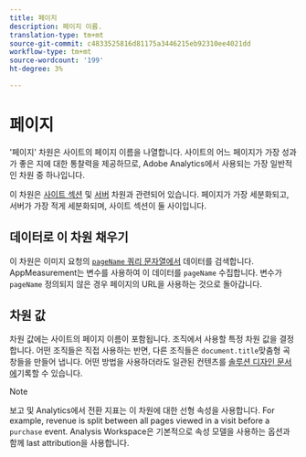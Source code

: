 ```yaml
---
title: 페이지
description: 페이지 이름.
translation-type: tm+mt
source-git-commit: c4833525816d81175a3446215eb92310ee4021dd
workflow-type: tm+mt
source-wordcount: '199'
ht-degree: 3%

---
```



# 페이지

&#39;페이지&#39; 차원은 사이트의 페이지 이름을 나열합니다. 사이트의 어느 페이지가 가장 성과가 좋은 지에 대한 통찰력을 제공하므로, Adobe Analytics에서 사용되는 가장 일반적인 차원 중 하나입니다.

이 차원은 [사이트 섹션](site-section.md) 및 [서버](server.md) 차원과 관련되어 있습니다. 페이지가 가장 세분화되고, 서버가 가장 적게 세분화되며, 사이트 섹션이 둘 사이입니다.

## 데이터로 이 차원 채우기

이 차원은 이미지 요청의 [`pageName` 쿼리 문자열에서](/help/implement/validate/query-parameters.md) 데이터를 검색합니다. AppMeasurement는 변수를 사용하여 이 데이터를 `pageName` 수집합니다. 변수가 `pageName` 정의되지 않은 경우 페이지의 URL을 사용하는 것으로 돌아갑니다.

## 차원 값

차원 값에는 사이트의 페이지 이름이 포함됩니다. 조직에서 사용할 특정 차원 값을 결정합니다. 어떤 조직들은 직접 사용하는 반면, 다른 조직들은 `document.title`맞춤형 곡창들을 만들어 냅니다. 어떤 방법을 사용하더라도 일관된 컨텐츠를 [솔루션 디자인 문서에](/help/implement/prepare/solution-design.md)기록할 수 있습니다.

>[!NOTE]
>
>보고 및 Analytics에서 전환 지표는 이 차원에 대한 선형 속성을 사용합니다. For example, revenue is split between all pages viewed in a visit before a `purchase` event. Analysis Workspace은 기본적으로 속성 모델을 사용하는 옵션과 함께 last attribution을 사용합니다.
